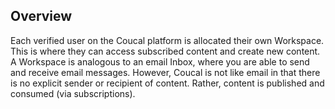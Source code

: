 ## Overview

Each verified user on the Coucal platform is allocated their own Workspace. This is where they can access subscribed
content and create new content. A Workspace is analogous to an email Inbox, where you are able to send and receive
email messages. However, Coucal is not like email in that there is no explicit sender or recipient of content. Rather,
content is published and consumed (via subscriptions).
